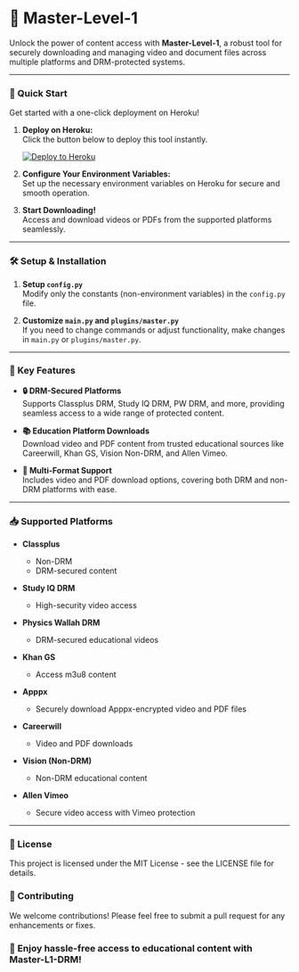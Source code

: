 # 🎥 Master-Level-1

Unlock the power of content access with **Master-Level-1**, a robust tool for securely downloading and managing video and document files across multiple platforms and DRM-protected systems.

---
### 🚀 Quick Start
Get started with a one-click deployment on Heroku!

1. **Deploy on Heroku:**  
   Click the button below to deploy this tool instantly.

   [![Deploy to Heroku](https://www.herokucdn.com/deploy/button.svg)](https://dashboard.heroku.com/new?button-url=https://github.com/&template=https://github.com/nikhilsainiop/Masteruploader)

2. **Configure Your Environment Variables:**  
   Set up the necessary environment variables on Heroku for secure and smooth operation.

3. **Start Downloading!**  
   Access and download videos or PDFs from the supported platforms seamlessly.

---

### 🛠 Setup & Installation
1. **Setup `config.py`**  
   Modify only the constants (non-environment variables) in the `config.py` file.

2. **Customize `main.py` and `plugins/master.py`**  
   If you need to change commands or adjust functionality, make changes in `main.py` or `plugins/master.py`.

---
### 🌟 Key Features
- **🔒 DRM-Secured Platforms**  
  Supports Classplus DRM, Study IQ DRM, PW DRM, and more, providing seamless access to a wide range of protected content.
  
- **📚 Education Platform Downloads**  
  Download video and PDF content from trusted educational sources like Careerwill, Khan GS, Vision Non-DRM, and Allen Vimeo.

- **📁 Multi-Format Support**  
  Includes video and PDF download options, covering both DRM and non-DRM platforms with ease.

---

### 📥 Supported Platforms
- **Classplus**  
  - Non-DRM
  - DRM-secured content

- **Study IQ DRM**  
  - High-security video access

- **Physics Wallah DRM**  
  - DRM-secured educational videos

- **Khan GS**  
  - Access m3u8 content

- **Apppx**  
  - Securely download Apppx-encrypted video and PDF files

- **Careerwill**  
  - Video and PDF downloads

- **Vision (Non-DRM)**  
  - Non-DRM educational content

- **Allen Vimeo**  
  - Secure video access with Vimeo protection

---

### 📜 License
This project is licensed under the MIT License - see the LICENSE file for details.

### 🤝 Contributing
We welcome contributions! Please feel free to submit a pull request for any enhancements or fixes.

### 🌟 Enjoy hassle-free access to educational content with Master-L1-DRM!
